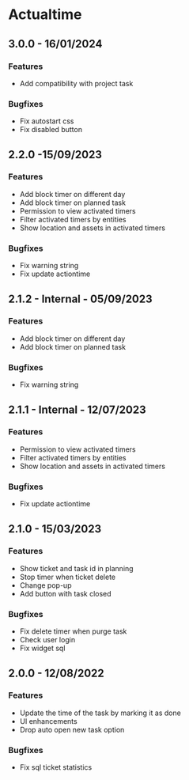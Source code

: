 # Actualtime

## 3.0.0 - 16/01/2024
### Features
- Add compatibility with project task
### Bugfixes
- Fix autostart css
- Fix disabled button

## 2.2.0 -15/09/2023
### Features
- Add block timer on different day
- Add block timer on planned task
- Permission to view activated timers
- Filter activated timers by entities
- Show location and assets in activated timers
### Bugfixes
- Fix warning string
- Fix update actiontime

## 2.1.2 - Internal - 05/09/2023
### Features
- Add block timer on different day
- Add block timer on planned task
### Bugfixes
- Fix warning string

## 2.1.1 - Internal - 12/07/2023
### Features
- Permission to view activated timers
- Filter activated timers by entities
- Show location and assets in activated timers
### Bugfixes
- Fix update actiontime

## 2.1.0 - 15/03/2023
### Features
- Show ticket and task id in planning
- Stop timer when ticket delete
- Change pop-up
- Add button with task closed
### Bugfixes
- Fix delete timer when purge task
- Check user login
- Fix widget sql

## 2.0.0 - 12/08/2022
### Features
- Update the time of the task by marking it as done
- UI enhancements
- Drop auto open new task option
### Bugfixes
- Fix sql ticket statistics
